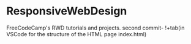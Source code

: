 # ResponsiveWebDesign
FreeCodeCamp's RWD tutorials and projects.
second commit- !+tab(in VSCode for the structure of the HTML page index.html)